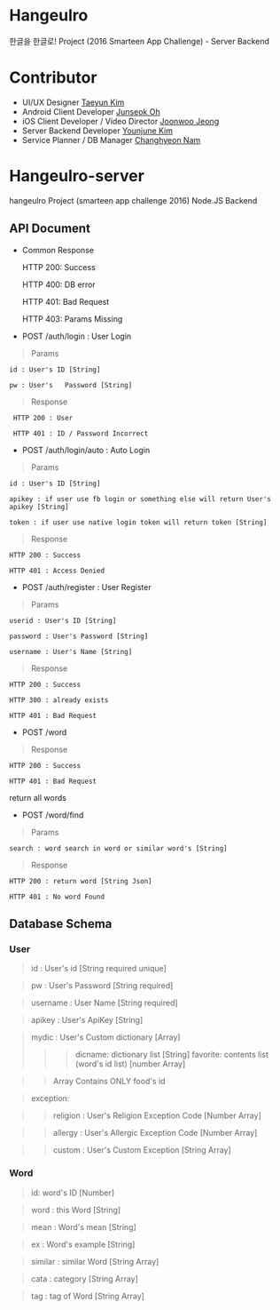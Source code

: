 # Hangeulro
한글을 한글로! Project (2016 Smarteen App Challenge) - Server Backend

# Contributor
* UI/UX Designer [Taeyun Kim](https://github.com/tyk117)
* Android Client Developer [Junseok Oh](https://github.com/kotohana5706)
* iOS Client Developer / Video Director [Joonwoo Jeong](https://github.com/LyinT)
* Server Backend Developer [Younjune Kim](https://github.com/iwin2471)
* Service Planner / DB Manager [Changhyeon Nam]()


# Hangeulro-server
hangeulro Project (smarteen app challenge 2016) Node.JS Backend


## API Document

* Common Response

    HTTP 200: Success

    HTTP 400: DB error

    HTTP 401: Bad Request

    HTTP 403: Params Missing

* POST /auth/login : User Login

> Params

    id : User's ID [String]

    pw : User's   Password [String]

> Response

     HTTP 200 : User

     HTTP 401 : ID / Password Incorrect

* POST /auth/login/auto : Auto Login

> Params

    id : User's ID [String]

    apikey : if user use fb login or something else will return User's apikey [String] 
    
    token : if user use native login token will return token [String]

> Response

    HTTP 200 : Success

    HTTP 401 : Access Denied


* POST /auth/register : User Register

> Params

    userid : User's ID [String]

    password : User's Password [String]

    username : User's Name [String]


> Response

    HTTP 200 : Success
    
    HTTP 300 : already exists

    HTTP 401 : Bad Request

* POST /word

> Response

    HTTP 200 : Success

    HTTP 401 : Bad Request

return all words

* POST /word/find

> Params

    search : word search in word or similar word's [String]

> Response

    HTTP 200 : return word [String Json]

    HTTP 401 : No word Found


## Database Schema

### User

> id : User's id [String required unique]

> pw : User's Password [String required]

> username : User Name [String required]

> apikey : User's ApiKey [String]

> mydic : User's Custom dictionary [Array]
>>> dicname: dictionary list [String]
>>> favorite: contents list (word's id list) [number Array] 

>> Array Contains ONLY food's id
  
> exception: 

>> religion : User's Religion Exception Code [Number Array]
    
>> allergy : User's Allergic Exception Code [Number Array]
    
>> custom : User's Custom Exception [String Array]


### Word

> id: word's ID [Number]

> word : this Word [String]

> mean : Word's mean [String]

> ex : Word's example [String]

> similar : similar Word [String Array]

> cata : category [String Array]

> tag : tag of Word [String Array]

